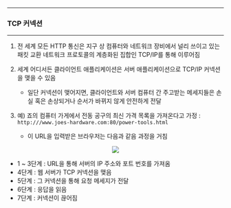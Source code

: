 -----
### TCP 커넥션
-----
1. 전 세계 모든 HTTP 통신은 지구 상 컴퓨터와 네트워크 장비에서 널리 쓰이고 있는 패킷 교환 네트워크 프로토콜의 계층화된 집합인 TCP/IP를 통해 이루어짐
2. 세계 어디서든 클라이언트 애플리케이션은 서버 애플리케이션으로 TCP/IP 커넥션을 맺을 수 있음
   - 일단 커넥션이 맺어지면, 클라이언트와 서버 컴퓨터 간 주고받는 메세지들은 손실 혹은 손상되거나 순서가 바뀌지 않게 안전하게 전달
  
3. 예) 죠의 컴퓨터 가게에서 전동 공구의 최신 가격 목록을 가져온다고 가정 : ```http:///www.joes-hardware.com:80/power-tools.html```
   - 이 URL을 입력받은 브라우저는 다음과 같음 과정을 거침
<div align="center">
<img src="https://github.com/user-attachments/assets/c6260dfa-66da-47d7-85be-2e85f5a6f041">
</div>

   - 1 ~ 3단계 : URL을 통해 서버의 IP 주소와 포트 번호를 가져옴
   - 4단계 : 웹 서버가 TCP 커넥션을 맺음
   - 5단계 : 그 커넥션을 통해 요청 메세지가 전달
   - 6단계 : 응답을 읽음
   - 7단계 : 커넥션이 끊어짐
